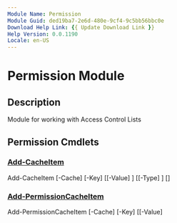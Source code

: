 ```yaml
---
Module Name: Permission
Module Guid: ded19ba7-2e6d-480e-9cf4-9c5bb56bbc0e
Download Help Link: {{ Update Download Link }}
Help Version: 0.0.1190
Locale: en-US
---
```


# Permission Module
## Description
Module for working with Access Control Lists
## Permission Cmdlets
### [Add-CacheItem](Add-CacheItem.md)

Add-CacheItem [-Cache] <hashtable> [-Key] <Object> [[-Value] <Object>] [[-Type] <type>] [<CommonParameters>]

### [Add-PermissionCacheItem](Add-PermissionCacheItem.md)

Add-PermissionCacheItem [-Cache] <ref> [-Key] <Object> [[-Value] <Object>] [[-Type] <type>] [<CommonParameters>]

### [ConvertTo-ItemBlock](ConvertTo-ItemBlock.md)

ConvertTo-ItemBlock [[-ItemPermissions] <Object>] [-Cache] <ref> [<CommonParameters>]

### [ConvertTo-PermissionFqdn](ConvertTo-PermissionFqdn.md)

ConvertTo-PermissionFqdn [-ComputerName] <string> [-Cache] <ref> [-ThisFqdn] [<CommonParameters>]

### [Expand-Permission](Expand-Permission.md)

Expand-Permission [[-SplitBy] <string[]>] [[-GroupBy] <string>] [[-Children] <hashtable>] [-Cache] <ref> [<CommonParameters>]

### [Expand-PermissionSource](Expand-PermissionSource.md)

Expand-PermissionSource [[-RecurseDepth] <int>] [-Cache] <ref> [<CommonParameters>]

### [Find-CachedCimInstance](Find-CachedCimInstance.md)

Find-CachedCimInstance [[-ComputerName] <string>] [[-Key] <string>] [[-CimCache] <hashtable>] [[-Log] <hashtable>] [[-CacheToSearch] <string[]>]

### [Find-ResolvedIDsWithAccess](Find-ResolvedIDsWithAccess.md)

Find-ResolvedIDsWithAccess [[-ItemPath] <Object>] [[-AceGUIDsByPath] <ref>] [[-ACEsByGUID] <ref>] [[-PrincipalsByResolvedID] <ref>]

### [Find-ServerFqdn](Find-ServerFqdn.md)

Find-ServerFqdn [[-ParentCount] <ulong>] [-Cache] <ref> [<CommonParameters>]

### [Format-Permission](Format-Permission.md)

Format-Permission [[-Permission] <psobject>] [[-IgnoreDomain] <string[]>] [[-GroupBy] <string>] [[-FileFormat] <string[]>] [[-OutputFormat] <string>] [-Cache] <ref> [[-AccountProperty] <string[]>] [[-Analysis] <psobject>] [<CommonParameters>]

### [Format-TimeSpan](Format-TimeSpan.md)

Format-TimeSpan [[-TimeSpan] <timespan>] [[-UnitsToResolve] <string[]>]

### [Get-AccessControlList](Get-AccessControlList.md)

Get-AccessControlList [[-SourcePath] <hashtable>] [[-WarningCache] <hashtable>] [-Cache] <ref> [<CommonParameters>]

### [Get-CachedCimInstance](Get-CachedCimInstance.md)

Get-CachedCimInstance [[-ComputerName] <string>] [[-ClassName] <string>] [[-Namespace] <string>] [[-Query] <string>] [-KeyProperty] <string> [[-CacheByProperty] <string[]>] [-Cache] <ref> [<CommonParameters>]

### [Get-CachedCimSession](Get-CachedCimSession.md)

Get-CachedCimSession [[-ComputerName] <string>] [-Cache] <ref> [<CommonParameters>]

### [Get-PermissionPrincipal](Get-PermissionPrincipal.md)

Get-PermissionPrincipal [-Cache] <ref> [[-AccountProperty] <string[]>] [-NoGroupMembers] [<CommonParameters>]

### [Get-PermissionTrustedDomain](Get-PermissionTrustedDomain.md)

Get-PermissionTrustedDomain [-Cache] <ref> [<CommonParameters>]

### [Get-PermissionWhoAmI](Get-PermissionWhoAmI.md)

Get-PermissionWhoAmI [[-ThisHostname] <string>]

### [Get-TimeZoneName](Get-TimeZoneName.md)

Get-TimeZoneName [[-Time] <datetime>] [[-TimeZone] <ciminstance>]

### [Initialize-PermissionCache](Initialize-PermissionCache.md)

Initialize-PermissionCache [[-ThreadCount] <ushort>] [[-OutputDir] <string>] [[-TranscriptFile] <string>]

### [Invoke-PermissionAnalyzer](Invoke-PermissionAnalyzer.md)

Invoke-PermissionAnalyzer [[-AllowDisabledInheritance] <hashtable>] [[-AccountConvention] <scriptblock>] [-Cache] <ref> [<CommonParameters>]

### [Invoke-PermissionCommand](Invoke-PermissionCommand.md)

Invoke-PermissionCommand [[-Command] <string>] [-Cache] <ref> [<CommonParameters>]

### [Optimize-PermissionCache](Optimize-PermissionCache.md)

Optimize-PermissionCache [[-Fqdn] <string[]>] [-Cache] <ref> [<CommonParameters>]

### [Out-Permission](Out-Permission.md)

Out-Permission [[-OutputFormat] <string>] [[-GroupBy] <string>] [[-FormattedPermission] <hashtable>]

### [Out-PermissionFile](Out-PermissionFile.md)

Out-PermissionFile [[-ExcludeAccount] <string[]>] [[-ExcludeClass] <string[]>] [[-IgnoreDomain] <Object>] [[-SourcePath] <string[]>] [[-OutputDir] <Object>] [[-StopWatch] <Object>] [[-Title] <Object>] [[-Permission] <Object>] [[-FormattedPermission] <Object>] [[-RecurseDepth] <Object>] [[-LogFileList] <Object>] [[-ReportInstanceId] <Object>] [[-Detail] <int[]>] [[-FileFormat] <string[]>] [[-OutputFormat] <string>] [[-GroupBy] <string>] [[-SplitBy] <string[]>] [[-Analysis] <psobject>] [[-SourceCount] <ulong>] [[-ParentCount] <ulong>] [[-ChildCount] <ulong>] [[-ItemCount] <ulong>] [[-FqdnCount] <ulong>] [[-AclCount] <ulong>] [[-AceCount] <ulong>] [[-IdCount] <ulong>] [[-PrincipalCount] <ulong>] [-Cache] <ref> [[-AccountProperty] <string[]>] [-NoMembers] [<CommonParameters>]

### [Remove-CachedCimSession](Remove-CachedCimSession.md)

Remove-CachedCimSession [[-CimCache] <hashtable>]

### [Resolve-AccessControlList](Resolve-AccessControlList.md)

Resolve-AccessControlList [-Cache] <ref> [[-AccountProperty] <string[]>] [<CommonParameters>]

### [Resolve-PermissionSource](Resolve-PermissionSource.md)

Resolve-PermissionSource [[-SourcePath] <DirectoryInfo[]>] [-Cache] <ref> [<CommonParameters>]

### [Select-PermissionPrincipal](Select-PermissionPrincipal.md)

Select-PermissionPrincipal [[-ExcludeAccount] <string[]>] [[-IncludeAccount] <string[]>] [[-IgnoreDomain] <string[]>] [-Cache] <ref> [<CommonParameters>]


